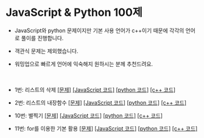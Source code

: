 # JavaScript & Python 100제
* JavaScript와 python 문제이지만 기본 사용 언어가 c++이기 때문에 각각의 언어로 풀이를 진행합니다.
* 객관식 문제는 제외했습니다.
* 워밍업으로 빠르게 언어에 익숙해지 원하시는 분께 추천드려요.<br>
<br><br>

* 1번: 리스트의 삭제 [[문제]](https://www.notion.so/1-af306f9659184d599c404b2dcb86a480) [[JavaScript 코드]](https://github.com/kimkyeongnam/Algorithm/blob/master/JavaScript%20%26%20Python%20100%EC%A0%9C/1.js) [[python 코드]](https://github.com/kimkyeongnam/Algorithm/blob/master/JavaScript%20%26%20Python%20100%EC%A0%9C/1.py) [[c++ 코드]](https://github.com/kimkyeongnam/Algorithm/blob/master/JavaScript%20%26%20Python%20100%EC%A0%9C/1.cpp)
* 2번: 리스트의 내장함수 [[문제]](https://www.notion.so/2-2306525c312f482d8b52e99a259ab72e) [[JavaScript 코드]](https://github.com/kimkyeongnam/Algorithm/blob/master/JavaScript%20%26%20Python%20100%EC%A0%9C/2.js) [[python 코드]](https://github.com/kimkyeongnam/Algorithm/blob/master/JavaScript%20%26%20Python%20100%EC%A0%9C/2.py) [[c++ 코드]](https://github.com/kimkyeongnam/Algorithm/blob/master/JavaScript%20%26%20Python%20100%EC%A0%9C/2.cpp)
* 10번: 별찍기 [[문제]](https://www.notion.so/10-316ed2156ec24645991707488ccb9790) [[JavaScript 코드]](https://github.com/kimkyeongnam/Algorithm/blob/master/JavaScript%20%26%20Python%20100%EC%A0%9C/10.js) [[python 코드]](https://github.com/kimkyeongnam/Algorithm/blob/master/JavaScript%20%26%20Python%20100%EC%A0%9C/10.py) [[c++ 코드]](https://github.com/kimkyeongnam/Algorithm/blob/master/JavaScript%20%26%20Python%20100%EC%A0%9C/10.cpp)
* 11번: for를 이용한 기본 활용 [[문제]](https://www.notion.so/10-316ed2156ec24645991707488ccb9790) [[JavaScript 코드]](https://github.com/kimkyeongnam/Algorithm/blob/master/JavaScript%20%26%20Python%20100%EC%A0%9C/11.js) [[python 코드]](https://github.com/kimkyeongnam/Algorithm/blob/master/JavaScript%20%26%20Python%20100%EC%A0%9C/11.py) [[c++ 코드]](https://github.com/kimkyeongnam/Algorithm/blob/master/JavaScript%20%26%20Python%20100%EC%A0%9C/11.cpp)